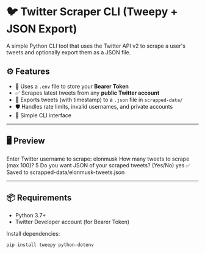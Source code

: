 # 🐦 Twitter Scraper CLI (Tweepy + JSON Export)

A simple Python CLI tool that uses the Twitter API v2 to scrape a user's tweets and optionally export them as a JSON file.

## ⚙️ Features

- 🔐 Uses a `.env` file to store your **Bearer Token**
- ✅ Scrapes latest tweets from any **public Twitter account**
- 📁 Exports tweets (with timestamp) to a `.json` file in `scrapped-data/`
- 🛡 Handles rate limits, invalid usernames, and private accounts
- 🎯 Simple CLI interface

---

## 🖥 Preview

Enter Twitter username to scrape: elonmusk
How many tweets to scrape (max 100)? 5
Do you want JSON of your scraped tweets? (Yes/No) yes
✅ Saved to scrapped-data/elonmusk-tweets.json


---

## 📦 Requirements

- Python 3.7+
- Twitter Developer account (for Bearer Token)

Install dependencies:

```bash
pip install tweepy python-dotenv
